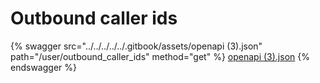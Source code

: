 # Outbound caller ids

{% swagger src="../../../../../.gitbook/assets/openapi (3).json" path="/user/outbound_caller_ids" method="get" %}
[openapi (3).json](<../../../../../.gitbook/assets/openapi (3).json>)
{% endswagger %}
